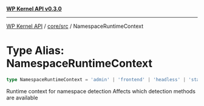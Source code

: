 [**WP Kernel API v0.3.0**](../../../README.md)

---

[WP Kernel API](../../../README.md) / [core/src](../README.md) / NamespaceRuntimeContext

# Type Alias: NamespaceRuntimeContext

```ts
type NamespaceRuntimeContext = 'admin' | 'frontend' | 'headless' | 'static';
```

Runtime context for namespace detection
Affects which detection methods are available
